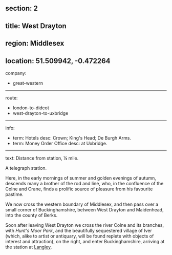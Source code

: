 section: 2
----
title: West Drayton
----
region: Middlesex
----
location: 51.509942, -0.472264
----
company:
- great-western
----
route:
- london-to-didcot
- west-drayton-to-uxbridge
----
info:
- term: Hotels
  desc: Crown; King's Head; De Burgh Arms.
- term: Money Order Office
  desc: at Uxbridge.
----
text: Distance from station, ¼ mile.

A telegraph station.

Here, in the early mornings of summer and golden evenings of autumn, descends many a brother of the rod and line, who, in the confluence of the Colne and Crane, finds a prolific source of pleasure from his favourite pastime.

We now cross the western boundary of Middlesex, and then pass over a small corner of Buckinghamshire, between West Drayton and Maidenhead, into the county of Berks.

Soon after leaving West Drayton we cross the river Colne and its branches, with *Hunt's Moor Park*, and the beautifully sequestered village of Iver (which, alike to artist or antiquary, will be found replete with objects of interest and attraction), on the right, and enter Buckinghamshire, arriving at the station at [Langley](/stations/langley).
